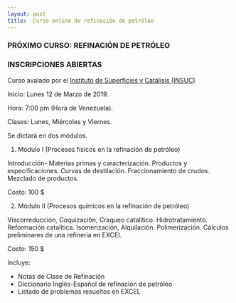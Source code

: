 ```yaml
---
layout: post
title:  Curso online de refinación de petróleo
---
```


### PRÓXIMO CURSO: REFINACIÓN DE PETRÓLEO
### INSCRIPCIONES ABIERTAS

Curso avalado por el [Instituto de Superficies y Catálisis (INSUC)](http://www.fing.luz.edu.ve/index.php?option=com_content&task=category&sectionid=4&id=25&Itemid=165)

Inicio: Lunes 12 de Marzo de 2019.

Hora: 7:00 pm (Hora de Venezuela).

Clases: Lunes, Miércoles y Viernes.

Se dictará en dos módulos.


1. Módulo I (Procesos físicos en la refinación de petróleo)

Introducción- Materias primas y caracterización. Productos y especificaciones. Curvas de destilación. Fraccionamiento de crudos. Mezclado de productos.

Costo: 100 $

2. Módulo II (Procesos químicos en la refinación de petróleo)

Viscorreducción, Coquización, Craqueo catalítico. Hidrotratamiento. Reformación catalítica. Isomerización, Alquilación. Polimerización. 
Cálculos preliminares de una refinería en EXCEL   

Costo: 150 $

Incluye:
- Notas de Clase de Refinación
- Diccionario Inglés-Español de refinación de petróleo
- Listado de problemas resueltos en EXCEL
